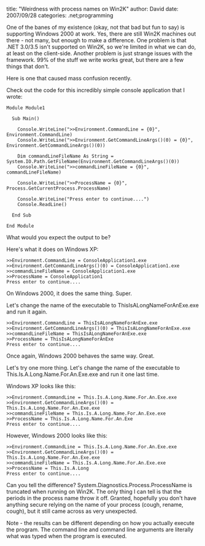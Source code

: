
title: "Weirdness with process names on Win2K"
author: David
date: 2007/09/28
categories: .net;programming

One of the banes of my existence (okay, not that bad but fun to say) is supporting Windows 2000 at work. Yes, there are still Win2K machines out there - not many, but enough to make a difference. One problem is that .NET 3.0/3.5 isn't supported on Win2K, so we're limited in what we can do, at least on the client-side. Another problem is just strange issues with the framework. 99% of the stuff we write works great, but there are a few things that don't. 

Here is one that caused mass confusion recently. 

Check out the code for this incredibly simple console application that I wrote:

    Module Module1

      Sub Main()

        Console.WriteLine(">>Environment.CommandLine = {0}", Environment.CommandLine)
        Console.WriteLine(">>Environment.GetCommandLineArgs()(0) = {0}", Environment.GetCommandLineArgs()(0))

        Dim commandLineFileName As String = System.IO.Path.GetFileName(Environment.GetCommandLineArgs()(0))
        Console.WriteLine(">>commandLineFileName = {0}", commandLineFileName)

        Console.WriteLine(">>ProcessName = {0}", Process.GetCurrentProcess.ProcessName)

        Console.WriteLine("Press enter to continue....")
        Console.ReadLine()

      End Sub

    End Module

What would you expect the output to be? 

Here's what it does on Windows XP:

    >>Environment.CommandLine = ConsoleApplication1.exe
    >>Environment.GetCommandLineArgs()(0) = ConsoleApplication1.exe
    >>commandLineFileName = ConsoleApplication1.exe
    >>ProcessName = ConsoleApplication1
    Press enter to continue.... 

On Windows 2000, it does the same thing. Super.

Let's change the name of the executable to ThisIsALongNameForAnExe.exe and run it again.

    >>Environment.CommandLine = ThisIsALongNameForAnExe.exe
    >>Environment.GetCommandLineArgs()(0) = ThisIsALongNameForAnExe.exe
    >>commandLineFileName = ThisIsALongNameForAnExe.exe
    >>ProcessName = ThisIsALongNameForAnExe
    Press enter to continue.... 

Once again, Windows 2000 behaves the same way. Great. 

Let's try one more thing. Let's change the name of the executable to This.Is.A.Long.Name.For.An.Exe.exe and run it one last time. 

Windows XP looks like this:

    >>Environment.CommandLine = This.Is.A.Long.Name.For.An.Exe.exe
    >>Environment.GetCommandLineArgs()(0) = This.Is.A.Long.Name.For.An.Exe.exe
    >>commandLineFileName = This.Is.A.Long.Name.For.An.Exe.exe
    >>ProcessName = This.Is.A.Long.Name.For.An.Exe
    Press enter to continue.... 

However, Windows 2000 looks like this:

    >>Environment.CommandLine = This.Is.A.Long.Name.For.An.Exe.exe
    >>Environment.GetCommandLineArgs()(0) = This.Is.A.Long.Name.For.An.Exe.exe
    >>commandLineFileName = This.Is.A.Long.Name.For.An.Exe.exe
    >>ProcessName = This.Is.A.Long
    Press enter to continue.... 

Can you tell the difference? System.Diagnostics.Process.ProcessName is truncated when running on Win2K. The only thing I can tell is that the periods in the process name throw it off. Granted, hopefully you don't have anything secure relying on the name of your process (cough, rename, cough), but it still came across as very unexpected.

Note - the results can be different depending on how you actually execute the program. The command line and command line arguments are literally what was typed when the program is executed.

